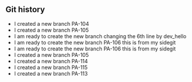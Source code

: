 ## Git history


- I created a new branch PA-104
- I created a new branch PA-105
- I am ready to create the new branch changing the 6th line by dev_hello
- I am ready to create the new branch PA-106 this is from my sidegit
- I am ready to create the new branch PA-106 this is from my sidegit
- I created a new branch PA-105
- I created a new branch PA-114
- I created a new branch PA-115
- I created a new branch PA-113
